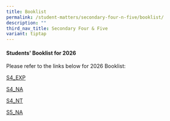 ```yaml
---
title: Booklist
permalink: /student-matters/secondary-four-n-five/booklist/
description: ""
third_nav_title: Secondary Four & Five
variant: tiptap
---
```

<h4><strong>Students' Booklist for 2026</strong></h4>
<p>Please refer to the links below for 2026 Booklist:</p>
<p><a href="/files/Booklist 2026/S4_EXP.pdf" rel="noopener nofollow" target="_blank">S4_EXP       </a>
</p>
<p><a href="/files/Booklist 2026/S4_NA.pdf" rel="noopener nofollow" target="_blank">S4_NA</a>
</p>
<p><a href="/files/Booklist 2026/S4_NT.pdf" rel="noopener nofollow" target="_blank">S4_NT</a>
</p>
<p><a href="/files/Booklist 2026/S5_NA.pdf" rel="noopener nofollow" target="_blank">S5_NA</a>
</p>